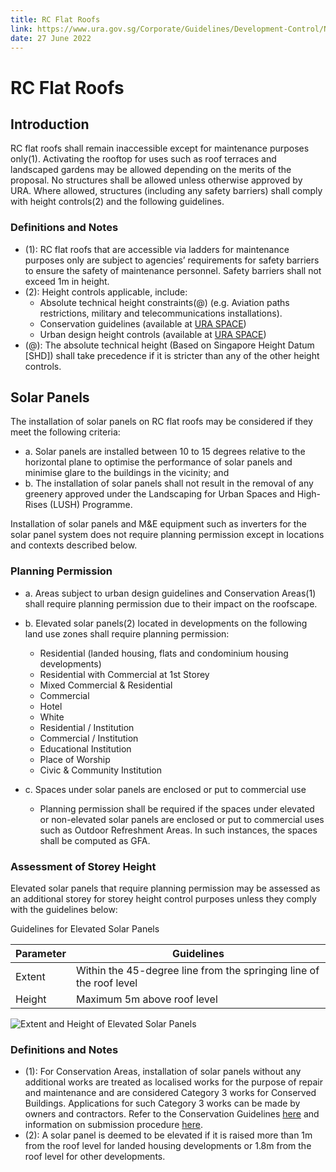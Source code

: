 ```yaml
---
title: RC Flat Roofs
link: https://www.ura.gov.sg/Corporate/Guidelines/Development-Control/Non-Residential/Transport/RC-Flat-Roofs
date: 27 June 2022
---
```


# RC Flat Roofs

## Introduction

RC flat roofs shall remain inaccessible except for maintenance purposes only(1). Activating the rooftop for uses such as roof terraces and landscaped gardens may be allowed depending on the merits of the proposal. No structures shall be allowed unless otherwise approved by URA. Where allowed, structures (including any safety barriers) shall comply with height controls(2) and the following guidelines.

### Definitions and Notes

- (1): RC flat roofs that are accessible via ladders for maintenance purposes only are subject to agencies’ requirements for safety barriers to ensure the safety of maintenance personnel. Safety barriers shall not exceed 1m in height.
- (2): Height controls applicable, include:
  - Absolute technical height constraints(@) (e.g. Aviation paths restrictions, military and telecommunications installations).
  - Conservation guidelines (available at [URA SPACE](https://www.ura.gov.sg/maps/?service=STB))
  - Urban design height controls (available at [URA SPACE](https://www.ura.gov.sg/maps/?service=STB))
- (@): The absolute technical height (Based on Singapore Height Datum [SHD]) shall take precedence if it is stricter than any of the other height controls.

## Solar Panels

The installation of solar panels on RC flat roofs may be considered if they meet the following criteria:

- a. Solar panels are installed between 10 to 15 degrees relative to the horizontal plane to optimise the performance of solar panels and minimise glare to the buildings in the vicinity; and
- b. The installation of solar panels shall not result in the removal of any greenery approved under the Landscaping for Urban Spaces and High-Rises (LUSH) Programme.

Installation of solar panels and M&E equipment such as inverters for the solar panel system does not require planning permission except in locations and contexts described below.

### Planning Permission

- a. Areas subject to urban design guidelines and Conservation Areas(1) shall require planning permission due to their impact on the roofscape.

- b. Elevated solar panels(2) located in developments on the following land use zones shall require planning permission:

  - Residential (landed housing, flats and condominium housing developments)
  - Residential with Commercial at 1st Storey
  - Mixed Commercial & Residential
  - Commercial
  - Hotel
  - White
  - Residential / Institution
  - Commercial / Institution
  - Educational Institution
  - Place of Worship
  - Civic & Community Institution

- c. Spaces under solar panels are enclosed or put to commercial use
  - Planning permission shall be required if the spaces under elevated or non-elevated solar panels are enclosed or put to commercial uses such as Outdoor Refreshment Areas. In such instances, the spaces shall be computed as GFA.

### Assessment of Storey Height

Elevated solar panels that require planning permission may be assessed as an additional storey for storey height control purposes unless they comply with the guidelines below:

Guidelines for Elevated Solar Panels

| Parameter | Guidelines                                                      |
| ------------- | ------------------------------------------------------------------- |
| Extent        | Within the 45-degree line from the springing line of the roof level |
| Height        | Maximum 5m above roof level                                         |

![Extent and Height of Elevated Solar Panels](https://www.ura.gov.sg/-/media/Corporate/Guidelines/Development-control/GFA/GFA54_Solar_Panels_Buildings.jpg?h=100%25&w=100%25)

### Definitions and Notes

- (1): For Conservation Areas, installation of solar panels without any additional works are treated as localised works for the purpose of repair and maintenance and are considered Category 3 works for Conserved Buildings. Applications for such Category 3 works can be made by owners and contractors. Refer to the Conservation Guidelines [here](https://www.ura.gov.sg/Corporate/Guidelines/Conservation) and information on submission procedure [here](https://www.ura.gov.sg/Corporate/Guidelines/Conservation/Additions-Alterations/Types-Works).
- (2): A solar panel is deemed to be elevated if it is raised more than 1m from the roof level for landed housing developments or 1.8m from the roof level for other developments.
